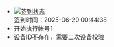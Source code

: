 - [![签到状态](https://github.com/womade/Cloud189-Actions/actions/workflows/main.yml/badge.svg?branch=main)](https://github.com/womade/Cloud189-Actions/actions/workflows/main.yml) <br> 签到时间：2025-06-20 00:44:38
- 开始执行帐号1
- 设备ID不存在，需要二次设备校验
